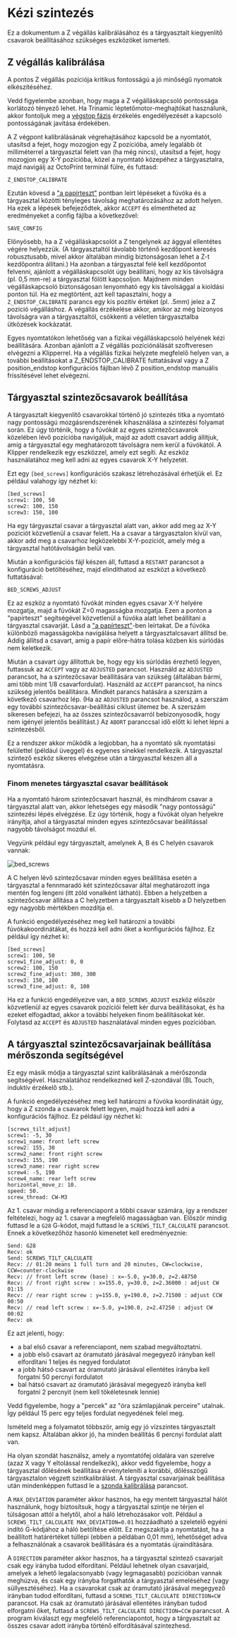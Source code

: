 # Kézi szintezés

Ez a dokumentum a Z végállás kalibrálásához és a tárgyasztalt kiegyenlítő csavarok beállításához szükséges eszközöket ismerteti.

## Z végállás kalibrálása

A pontos Z végállás pozíciója kritikus fontosságú a jó minőségű nyomatok elkészítéséhez.

Vedd figyelembe azonban, hogy maga a Z végálláskapcsoló pontossága korlátozó tényező lehet. Ha Trinamic léptetőmotor-meghajtókat használunk, akkor fontoljuk meg a [végstop fázis](Endstop_Phase.md) érzékelés engedélyezését a kapcsoló pontosságának javítása érdekében.

A Z végpont kalibrálásának végrehajtásához kapcsold be a nyomtatót, utasítsd a fejet, hogy mozogjon egy Z pozícióba, amely legalább öt milliméterrel a tárgyasztal felett van (ha még nincs), utasítsd a fejet, hogy mozogjon egy X-Y pozícióba, közel a nyomtató közepéhez a tárgyasztalra, majd navigálj az OctoPrint terminál fülre, és futtasd:

```
Z_ENDSTOP_CALIBRATE
```

Ezután kövesd a ["a papírteszt"](Bed_Level.md#the-paper-test) pontban leírt lépéseket a fúvóka és a tárgyasztal közötti tényleges távolság meghatározásához az adott helyen. Ha ezek a lépések befejeződtek, akkor `ACCEPT` és elmentheted az eredményeket a config fájlba a következővel:

```
SAVE_CONFIG
```

Előnyösebb, ha a Z végálláskapcsolót a Z tengelynek az ággyal ellentétes végére helyezzük. (A tárgyasztaltól távolabb történő kezdőpont keresés robusztusabb, mivel akkor általában mindig biztonságosan lehet a Z-t kezdőpontra állítani.) Ha azonban a tárgyasztal felé kell kezdőpontot felvenni, ajánlott a végálláskapcsolót úgy beállítani, hogy az kis távolságra (pl. 0,5 mm-re) a tárgyasztal fölött kapcsoljon. Majdnem minden végálláskapcsoló biztonságosan lenyomható egy kis távolsággal a kioldási ponton túl. Ha ez megtörtént, azt kell tapasztalni, hogy a `Z_ENDSTOP_CALIBRATE` parancs egy kis pozitív értéket (pl. .5mm) jelez a Z pozíció végálláshoz. A végállás érzékelése akkor, amikor az még bizonyos távolságra van a tárgyasztaltól, csökkenti a véletlen tárgyasztalba ütközések kockázatát.

Egyes nyomtatókon lehetőség van a fizikai végálláskapcsoló helyének kézi beállítására. Azonban ajánlott a Z végállás pozíciónálását szoftveresen elvégezni a Klipperrel. Ha a végállás fizikai helyzete megfelelő helyen van, a további beállításokat a Z_ENDSTOP_CALIBRATE futtatásával vagy a Z position_endstop konfigurációs fájlban lévő Z position_endstop manuális frissítésével lehet elvégezni.

## Tárgyasztal szintezőcsavarok beállítása

A tárgyasztalt kiegyenlítő csavarokkal történő jó szintezés titka a nyomtató nagy pontosságú mozgásrendszerének kihasználása a szintezési folyamat során. Ez úgy történik, hogy a fúvókát az egyes szintezőcsavarok közelében lévő pozícióba navigáljuk, majd az adott csavart addig állítjuk, amíg a tárgyasztal egy meghatározott távolságra nem kerül a fúvókától. A Klipper rendelkezik egy eszközzel, amely ezt segíti. Az eszköz használatához meg kell adni az egyes csavarok X-Y helyzetét.

Ezt egy `[bed_screws]` konfigurációs szakasz létrehozásával érhetjük el. Ez például valahogy így nézhet ki:

```
[bed_screws]
screw1: 100, 50
screw2: 100, 150
screw3: 150, 100
```

Ha egy tárgyasztal csavar a tárgyasztal alatt van, akkor add meg az X-Y pozíciót közvetlenül a csavar felett. Ha a csavar a tárgyasztalon kívül van, akkor add meg a csavarhoz legközelebbi X-Y-pozíciót, amely még a tárgyasztal hatótávolságán belül van.

Miután a konfigurációs fájl készen áll, futtasd a `RESTART` parancsot a konfiguráció betöltéséhez, majd elindíthatod az eszközt a következő futtatásával:

```
BED_SCREWS_ADJUST
```

Ez az eszköz a nyomtató fúvókát minden egyes csavar X-Y helyére mozgatja, majd a fúvókát Z=0 magasságba mozgatja. Ezen a ponton a "papírteszt" segítségével közvetlenül a fúvóka alatt lehet beállítani a tárgyasztal csavarját. Lásd a ["a papírteszt"](Bed_Level.md#the-paper-test)-ben leírtakat. De a fúvóka különböző magasságokba navigálása helyett a tárgyasztalcsavart állítsd be. Addig állítsd a csavart, amíg a papír előre-hátra tolása közben kis súrlódás nem keletkezik.

Miután a csavart úgy állítottuk be, hogy egy kis súrlódás érezhető legyen, futtassuk az `ACCEPT` vagy az `ADJUSTED` parancsot. Használd az `ADJUSTED` parancsot, ha a szintezőcsavar beállítására van szükség (általában bármi, ami több mint 1/8 csavarfordulat). Használd az `ACCEPT` parancsot, ha nincs szükség jelentős beállításra. Mindkét parancs hatására a szerszám a következő csavarhoz lép. (Ha az `ADJUSTED` parancsot használod, a szerszám egy további szintezőcsavar-beállítási ciklust ütemez be. A szerszám sikeresen befejezi, ha az összes szintezőcsavarról bebizonyosodik, hogy nem igényel jelentős beállítást.) Az `ABORT` paranccsal idő előtt ki lehet lépni a szintezésből.

Ez a rendszer akkor működik a legjobban, ha a nyomtató sík nyomtatási felülettel (például üveggel) és egyenes sínekkel rendelkezik. A tárgyasztal szintező eszköz sikeres elvégzése után a tárgyasztal készen áll a nyomtatásra.

### Finom menetes tárgyasztal csavar beállítások

Ha a nyomtató három szintezőcsavart használ, és mindhárom csavar a tárgyasztal alatt van, akkor lehetséges egy második "nagy pontosságú" szintezési lépés elvégzése. Ez úgy történik, hogy a fúvókát olyan helyekre irányítja, ahol a tárgyasztal minden egyes szintezőcsavar beállítással nagyobb távolságot mozdul el.

Vegyünk például egy tárgyasztalt, amelynek A, B és C helyén csavarok vannak:

![bed_screws](img/bed_screws.svg.png)

A C helyen lévő szintezőcsavar minden egyes beállítása esetén a tárgyasztal a fennmaradó két szintezőcsavar által meghatározott inga mentén fog lengeni (itt zöld vonalként látható). Ebben a helyzetben a szintezőcsavar állítása a C helyzetben a tárgyasztalt kisebb a D helyzetben egy nagyobb mértékben mozdítja el.

A funkció engedélyezéséhez meg kell határozni a további fúvókakoordinátákat, és hozzá kell adni őket a konfigurációs fájlhoz. Ez például így nézhet ki:

```
[bed_screws]
screw1: 100, 50
screw1_fine_adjust: 0, 0
screw2: 100, 150
screw2_fine_adjust: 300, 300
screw3: 150, 100
screw3_fine_adjust: 0, 100
```

Ha ez a funkció engedélyezve van, a `BED_SCREWS_ADJUST` eszköz először közvetlenül az egyes csavarok pozíciói felett kér durva beállításokat, és ha ezeket elfogadtad, akkor a további helyeken finom beállításokat kér. Folytasd az `ACCEPT` és `ADJUSTED` használatával minden egyes pozícióban.

## A tárgyasztal szintezőcsavarjainak beállítása mérőszonda segítségével

Ez egy másik módja a tárgyasztal szint kalibrálásának a mérőszonda segítségével. Használatához rendelkezned kell Z-szondával (BL Touch, induktív érzékelő stb.).

A funkció engedélyezéséhez meg kell határozni a fúvóka koordinátáit úgy, hogy a Z szonda a csavarok felett legyen, majd hozzá kell adni a konfigurációs fájlhoz. Ez például így nézhet ki:

```
[screws_tilt_adjust]
screw1: -5, 30
screw1_name: front left screw
screw2: 155, 30
screw2_name: front right screw
screw3: 155, 190
screw3_name: rear right screw
screw4: -5, 190
screw4_name: rear left screw
horizontal_move_z: 10.
speed: 50.
screw_thread: CW-M3
```

Az 1. csavar mindig a referenciapont a többi csavar számára, így a rendszer feltételezi, hogy az 1. csavar a megfelelő magasságban van. Először mindig futtasd le a `G28` G-kódot, majd futtasd le a `SCREWS_TILT_CALCULATE` parancsot. Ennek a következőhöz hasonló kimenetet kell eredményeznie:

```
Send: G28
Recv: ok
Send: SCREWS_TILT_CALCULATE
Recv: // 01:20 means 1 full turn and 20 minutes, CW=clockwise, CCW=counter-clockwise
Recv: // front left screw (base) : x=-5.0, y=30.0, z=2.48750
Recv: // front right screw : x=155.0, y=30.0, z=2.36000 : adjust CW 01:15
Recv: // rear right screw : y=155.0, y=190.0, z=2.71500 : adjust CCW 00:50
Recv: // read left screw : x=-5.0, y=190.0, z=2.47250 : adjust CW 00:02
Recv: ok
```

Ez azt jelenti, hogy:

- a bal első csavar a referenciapont, nem szabad megváltoztatni.
- a jobb első csavart az óramutató járásával megegyező irányban kell elfordítani 1 teljes és negyed fordulatot
- a jobb hátsó csavart az óramutató járásával ellentétes irányba kell forgatni 50 percnyi fordulatot
- bal hátsó csavart az óramutató járásával megegyező irányba kell forgatni 2 percnyit (nem kell tökéletesnek lennie)

Vedd figyelembe, hogy a "percek" az "óra számlapjának perceire" utalnak. Így például 15 perc egy teljes fordulat negyedének felel meg.

Ismételd meg a folyamatot többször, amíg egy jó vízszintes tárgyasztalt nem kapsz. Általában akkor jó, ha minden beállítás 6 percnyi fordulat alatt van.

Ha olyan szondát használsz, amely a nyomtatófej oldalára van szerelve (azaz X vagy Y eltolással rendelkezik), akkor vedd figyelembe, hogy a tárgyasztal dőlésének beállítása érvényteleníti a korábbi, dőlésszögű tárgyasztalon végzett szintkalibrálást. A tárgyasztal csavarjainak beállítása után mindenképpen futtasd le a [szonda kalibrálása](Probe_Calibrate.md) parancsot.

A `MAX_DEVIATION` paraméter akkor hasznos, ha egy mentett tárgyasztal hálót használunk, hogy biztosítsuk, hogy a tárgyasztal szintje ne térjen el túlságosan attól a helytől, ahol a háló létrehozásakor volt. Például a `SCREWS_TILT_CALCULATE MAX_DEVIATION=0.01` hozzáadható a szeletelő egyéni indító G-kódjához a háló betöltése előtt. Ez megszakítja a nyomtatást, ha a beállított határértéket túllépi (ebben a példában 0,01 mm), lehetőséget adva a felhasználónak a csavarok beállítására és a nyomtatás újraindítására.

A `DIRECTION` paraméter akkor hasznos, ha a tárgyasztal szintező csavarjait csak egy irányba tudod elfordítani. Például lehetnek olyan csavarjaid, amelyek a lehető legalacsonyabb (vagy legmagasabb) pozícióban vannak meghúzva, és csak egy irányba forgathatók a tárgyasztal emeléséhez (vagy süllyesztéséhez). Ha a csavarokat csak az óramutató járásával megegyező irányban tudod elfordítani, futtasd a `SCREWS_TILT_CALCULATE DIRECTION=CW` parancsot. Ha csak az óramutató járásával ellentétes irányban tudod elforgatni őket, futtasd a `SCREWS_TILT_CALCULATE DIRECTION=CCW` parancsot. A program kiválaszt egy megfelelő referenciapontot, hogy a tárgyasztalt az összes csavar adott irányba történő elfordításával szintezhesd.
